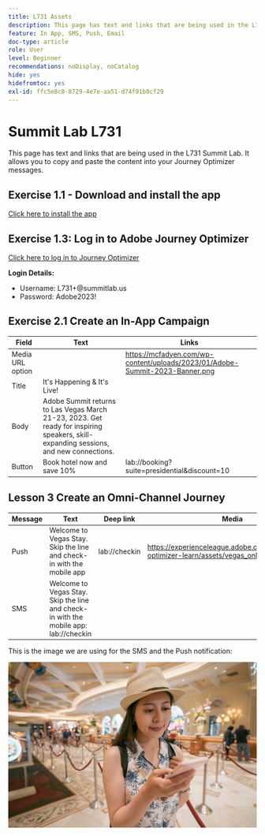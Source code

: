 ```yaml
---
title: L731 Assets
description: This page has text and links that are being used in the L731 Summit Lab.
feature: In App, SMS, Push, Email
doc-type: article
role: User
level: Beginner
recommendations: noDisplay, noCatalog
hide: yes
hidefromtoc: yes
exl-id: ffc5e8c8-8729-4e7e-aa51-d74f91b0cf29
---
```

# Summit Lab L731

This page has text and links that are being used in the L731 Summit Lab. It allows you to copy and paste the content into your Journey Optimizer messages.

## Exercise 1.1 - Download and install the app

[Click here to install the app](https://testflight.apple.com/join/H0N5iWvW)

## Exercise 1.3: Log in to Adobe Journey Optimizer

[Click here to log in to Journey Optimizer](https://experience.adobe.com/#/@techmarketingdemos/sname:summit-2023-ajo-lab/journey-optimizer/home)

**Login Details:**

* Username: L731+<your seat number>@summitlab.us
* Password: Adobe2023!


## Exercise 2.1 Create an In-App Campaign



|Field|Text|Links|
|----|----|----|
|Media URL option|| https://mcfadyen.com/wp-content/uploads/2023/01/Adobe-Summit-2023-Banner.png| 
|Title|It's Happening & It's Live!||
|Body|Adobe Summit returns to Las Vegas March 21-23, 2023. Get ready for inspiring speakers, skill-expanding sessions, and new connections.||
|Button|Book hotel now and save 10% |lab://booking?suite=presidential&discount=10|



## Lesson 3 Create an Omni-Channel Journey

|Message|Text|Deep link |Media|
|----|----|----|----|
|Push|Welcome to Vegas Stay. Skip the line and check-in with the mobile app| lab://checkin| https://experienceleague.adobe.com/docs/journey-optimizer-learn/assets/vegas_online_check_in.jpg|
|SMS| Welcome to Vegas Stay. Skip the line and check-in with the mobile app: lab://checkin||


This is the image we are using for the SMS and the Push notification:

![Online Check In](/help/assets/vegas_online_check_in.jpg)

